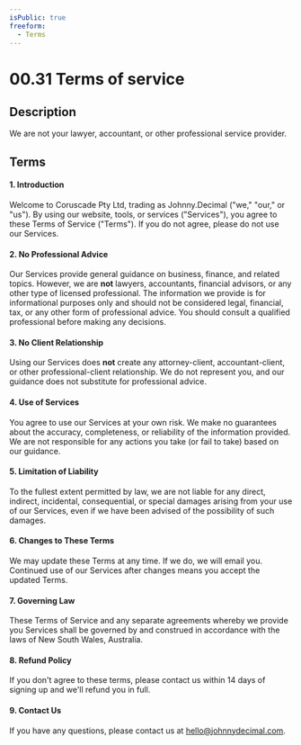 ```yaml
---
isPublic: true
freeform:
  - Terms
---
```


# 00.31 Terms of service

## Description

We are not your lawyer, accountant, or other professional service provider.

## Terms

#### 1. Introduction

Welcome to Coruscade Pty Ltd, trading as Johnny.Decimal ("we," "our," or "us"). By using our website, tools, or services ("Services"), you agree to these Terms of Service ("Terms"). If you do not agree, please do not use our Services.

#### 2. No Professional Advice

Our Services provide general guidance on business, finance, and related topics. However, we are **not** lawyers, accountants, financial advisors, or any other type of licensed professional. The information we provide is for informational purposes only and should not be considered legal, financial, tax, or any other form of professional advice. You should consult a qualified professional before making any decisions.

#### 3. No Client Relationship

Using our Services does **not** create any attorney-client, accountant-client, or other professional-client relationship. We do not represent you, and our guidance does not substitute for professional advice.

#### 4. Use of Services

You agree to use our Services at your own risk. We make no guarantees about the accuracy, completeness, or reliability of the information provided. We are not responsible for any actions you take (or fail to take) based on our guidance.

#### 5. Limitation of Liability

To the fullest extent permitted by law, we are not liable for any direct, indirect, incidental, consequential, or special damages arising from your use of our Services, even if we have been advised of the possibility of such damages.

#### 6. Changes to These Terms

We may update these Terms at any time. If we do, we will email you. Continued use of our Services after changes means you accept the updated Terms.

#### 7. Governing Law

These Terms of Service and any separate agreements whereby we provide you Services shall be governed by and construed in accordance with the laws of New South Wales, Australia.

#### 8. Refund Policy

If you don't agree to these terms, please contact us within 14 days of signing up and we'll refund you in full.

#### 9. Contact Us

If you have any questions, please contact us at hello@johnnydecimal.com.
